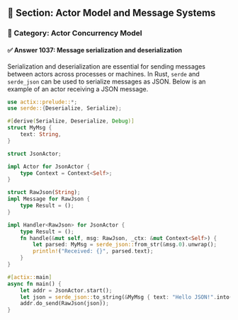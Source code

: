 ## 📘 Section: Actor Model and Message Systems  
### 🔹 Category: Actor Concurrency Model  
#### ✅ Answer 1037: Message serialization and deserialization

Serialization and deserialization are essential for sending messages between actors across processes or machines. In Rust, `serde` and `serde_json` can be used to serialize messages as JSON. Below is an example of an actor receiving a JSON message.

```rust
use actix::prelude::*;
use serde::{Deserialize, Serialize};

#[derive(Serialize, Deserialize, Debug)]
struct MyMsg {
    text: String,
}

struct JsonActor;

impl Actor for JsonActor {
    type Context = Context<Self>;
}

struct RawJson(String);
impl Message for RawJson {
    type Result = ();
}

impl Handler<RawJson> for JsonActor {
    type Result = ();
    fn handle(&mut self, msg: RawJson, _ctx: &mut Context<Self>) {
        let parsed: MyMsg = serde_json::from_str(&msg.0).unwrap();
        println!("Received: {}", parsed.text);
    }
}

#[actix::main]
async fn main() {
    let addr = JsonActor.start();
    let json = serde_json::to_string(&MyMsg { text: "Hello JSON!".into() }).unwrap();
    addr.do_send(RawJson(json));
}
```
